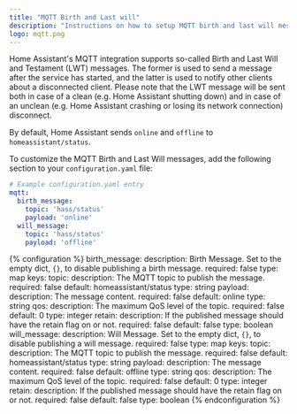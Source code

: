```yaml
---
title: "MQTT Birth and Last will"
description: "Instructions on how to setup MQTT birth and last will messages within Home Assistant."
logo: mqtt.png
---
```


Home Assistant's MQTT integration supports so-called Birth and Last Will and Testament (LWT) messages. The former is used to send a message after the service has started, and the latter is used to notify other clients about a disconnected client. Please note that the LWT message will be sent both in case of a clean (e.g. Home Assistant shutting down) and in case of an unclean (e.g. Home Assistant crashing or losing its network connection) disconnect.

By default, Home Assistant sends `online` and `offline` to `homeassistant/status`.

To customize the MQTT Birth and Last Will messages, add the following section to your `configuration.yaml` file:

```yaml
# Example configuration.yaml entry
mqtt:
  birth_message:
    topic: 'hass/status'
    payload: 'online'
  will_message:
    topic: 'hass/status'
    payload: 'offline'
```

{% configuration %}
birth_message:
  description: Birth Message. Set to the empty dict, `{}`, to disable publishing a birth message.
  required: false
  type: map
  keys:
    topic:
      description: The MQTT topic to publish the message.
      required: false
      default: homeassistant/status
      type: string
    payload:
      description: The message content.
      required: false
      default: online
      type: string
    qos:
      description: The maximum QoS level of the topic.
      required: false
      default: 0
      type: integer
    retain:
      description: If the published message should have the retain flag on or not.
      required: false
      default: false
      type: boolean
will_message:
  description: Will Message. Set to the empty dict, `{}`, to disable publishing a will message.
  required: false
  type: map
  keys:
    topic:
      description: The MQTT topic to publish the message.
      required: false
      default: homeassistant/status
      type: string
    payload:
      description: The message content.
      required: false
      default: offline
      type: string
    qos:
      description: The maximum QoS level of the topic.
      required: false
      default: 0
      type: integer
    retain:
      description: If the published message should have the retain flag on or not.
      required: false
      default: false
      type: boolean
{% endconfiguration %}
